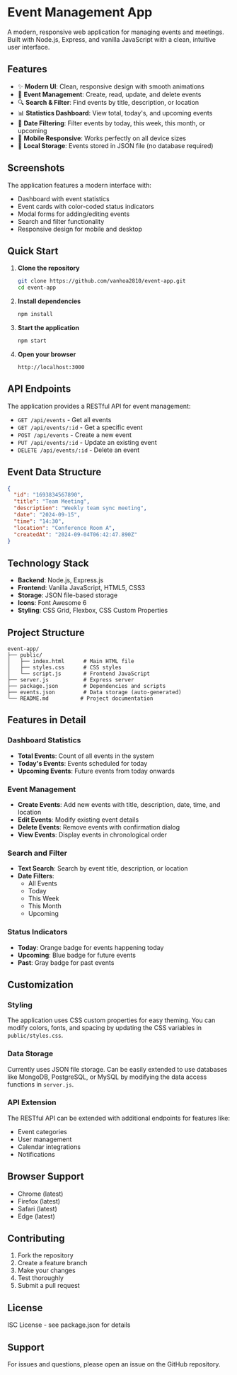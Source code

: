 # Event Management App

A modern, responsive web application for managing events and meetings. Built with Node.js, Express, and vanilla JavaScript with a clean, intuitive user interface.

## Features

- ✨ **Modern UI**: Clean, responsive design with smooth animations
- 📅 **Event Management**: Create, read, update, and delete events
- 🔍 **Search & Filter**: Find events by title, description, or location
- 📊 **Statistics Dashboard**: View total, today's, and upcoming events
- 🎯 **Date Filtering**: Filter events by today, this week, this month, or upcoming
- 📱 **Mobile Responsive**: Works perfectly on all device sizes
- 💾 **Local Storage**: Events stored in JSON file (no database required)

## Screenshots

The application features a modern interface with:
- Dashboard with event statistics
- Event cards with color-coded status indicators
- Modal forms for adding/editing events
- Search and filter functionality
- Responsive design for mobile and desktop

## Quick Start

1. **Clone the repository**
   ```bash
   git clone https://github.com/vanhoa2810/event-app.git
   cd event-app
   ```

2. **Install dependencies**
   ```bash
   npm install
   ```

3. **Start the application**
   ```bash
   npm start
   ```

4. **Open your browser**
   ```
   http://localhost:3000
   ```

## API Endpoints

The application provides a RESTful API for event management:

- `GET /api/events` - Get all events
- `GET /api/events/:id` - Get a specific event
- `POST /api/events` - Create a new event
- `PUT /api/events/:id` - Update an existing event
- `DELETE /api/events/:id` - Delete an event

## Event Data Structure

```json
{
  "id": "1693834567890",
  "title": "Team Meeting",
  "description": "Weekly team sync meeting",
  "date": "2024-09-15",
  "time": "14:30",
  "location": "Conference Room A",
  "createdAt": "2024-09-04T06:42:47.890Z"
}
```

## Technology Stack

- **Backend**: Node.js, Express.js
- **Frontend**: Vanilla JavaScript, HTML5, CSS3
- **Storage**: JSON file-based storage
- **Icons**: Font Awesome 6
- **Styling**: CSS Grid, Flexbox, CSS Custom Properties

## Project Structure

```
event-app/
├── public/
│   ├── index.html      # Main HTML file
│   ├── styles.css      # CSS styles
│   └── script.js       # Frontend JavaScript
├── server.js           # Express server
├── package.json        # Dependencies and scripts
├── events.json         # Data storage (auto-generated)
└── README.md          # Project documentation
```

## Features in Detail

### Dashboard Statistics
- **Total Events**: Count of all events in the system
- **Today's Events**: Events scheduled for today
- **Upcoming Events**: Future events from today onwards

### Event Management
- **Create Events**: Add new events with title, description, date, time, and location
- **Edit Events**: Modify existing event details
- **Delete Events**: Remove events with confirmation dialog
- **View Events**: Display events in chronological order

### Search and Filter
- **Text Search**: Search by event title, description, or location
- **Date Filters**: 
  - All Events
  - Today
  - This Week
  - This Month
  - Upcoming

### Status Indicators
- **Today**: Orange badge for events happening today
- **Upcoming**: Blue badge for future events
- **Past**: Gray badge for past events

## Customization

### Styling
The application uses CSS custom properties for easy theming. You can modify colors, fonts, and spacing by updating the CSS variables in `public/styles.css`.

### Data Storage
Currently uses JSON file storage. Can be easily extended to use databases like MongoDB, PostgreSQL, or MySQL by modifying the data access functions in `server.js`.

### API Extension
The RESTful API can be extended with additional endpoints for features like:
- Event categories
- User management
- Calendar integrations
- Notifications

## Browser Support

- Chrome (latest)
- Firefox (latest)
- Safari (latest)
- Edge (latest)

## Contributing

1. Fork the repository
2. Create a feature branch
3. Make your changes
4. Test thoroughly
5. Submit a pull request

## License

ISC License - see package.json for details

## Support

For issues and questions, please open an issue on the GitHub repository.